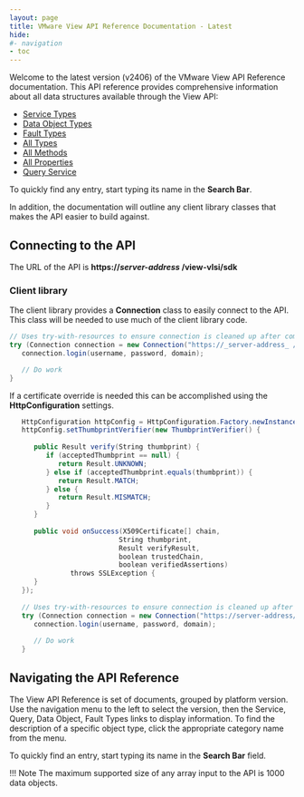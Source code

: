 ```yaml
---
layout: page
title: VMware View API Reference Documentation - Latest
hide:
#- navigation
- toc
---
```



Welcome to the latest version (v2406) of the VMware View API Reference documentation. This API reference provides comprehensive information about all data structures available through the View API:

* [Service Types](versions/2406/mo-types-landing.md)  
* [Data Object Types](versions/2406/do-types-landing.md)  
* [Fault Types](versions/2406/fault-types-landing.md)  
* [All Types](versions/2406/all-types-landing.md)  
* [All Methods](versions/2406/methods-landing.md)  
* [All Properties](versions/2406/properties-landing.md)  
* [Query Service](versions/2406/queries-landing.md)  

To quickly find any entry, start typing its name in the **Search Bar**. 

In addition, the documentation will outline any client library classes that makes the API easier to build against.

## Connecting to the API

The URL of the API is **https://_server-address_ /view-vlsi/sdk**

### Client library

The client library provides a **Connection** class to easily connect to the API. This class will be needed to use much of the client library code.

```c#
// Uses try-with-resources to ensure connection is cleaned up after completion.
try (Connection connection = new Connection("https://_server-address_ /view-vlsi/sdk")) {
   connection.login(username, password, domain);

   // Do work
}
```

If a certificate override is needed this can be accomplished using the **HttpConfiguration** settings.

```c#
   HttpConfiguration httpConfig = HttpConfiguration.Factory.newInstance();
   httpConfig.setThumbprintVerifier(new ThumbprintVerifier() {
   
      public Result verify(String thumbprint) {
         if (acceptedThumbprint == null) {
            return Result.UNKNOWN;
         } else if (acceptedThumbprint.equals(thumbprint)) {
            return Result.MATCH;
         } else {
            return Result.MISMATCH;
         }
      }
   
      public void onSuccess(X509Certificate[] chain,
                           String thumbprint,
                           Result verifyResult,
                           boolean trustedChain,
                           boolean verifiedAssertions)
               throws SSLException {
      }
   });
   
   // Uses try-with-resources to ensure connection is cleaned up after completion.
   try (Connection connection = new Connection("https://server-address/view-vlsi/sdk", httpConfig)) {
      connection.login(username, password, domain);
   
      // Do work
   }
```

## Navigating the API Reference

The View API Reference is set of documents, grouped by platform version. Use the navigation menu to the left to select the version, then the Service, Query, Data Object, Fault Types links to display information. To find the description of a specific object type, click the appropriate category name from the menu.

To quickly find an entry, start typing its name in the **Search Bar** field.

!!! Note
    The maximum supported size of any array input to the API is 1000 data objects.
